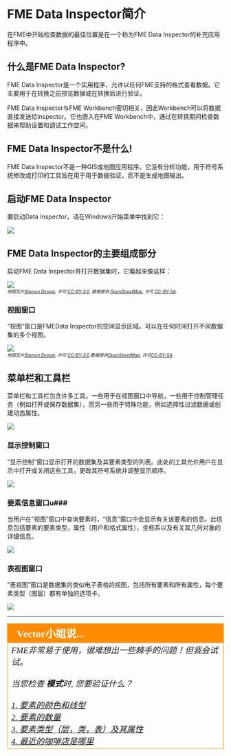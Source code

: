 # FME Data Inspector简介 #

在FME中开始检查数据的最佳位置是在一个称为FME Data Inspector的补充应用程序中。

## 什么是FME Data Inspector? ##

FME Data Inspector是一个实用程序，允许以任何FME支持的格式查看数据。它主要用于在转换之前预览数据或在转换后进行验证。

FME Data Inspector与FME Workbench密切相关，因此Workbench可以将数据直接发送给Inspector。它也嵌入在FME Workbench中，通过在转换期间检查数据来帮助设置和调试工作空间。

## FME Data Inspector不是什么! ##

FME Data Inspector不是一种GIS或地图应用程序。它没有分析功能，用于符号系统修改或打印的工具旨在用于用于数据验证，而不是生成地图输出。

## 启动FME Data Inspector ##

要启动Data Inspector，请在Windows开始菜单中找到它：

![](./Images/Img1.025.StartingDataInspector.png)


## FME Data Inspector的主要组成部分  ##

启动FME Data Inspector并打开数据集时，它看起来像这样：

![](./Images/Img1.026.InspectorInterface.png)
<br><span style="font-style:italic;font-size:x-small">地图瓦片<a href="https://stamen.com">Stamen Design</a>, 许可 <a href="https://creativecommons.org/licenses/by/3.0">CC-BY-3.0</a>. 数据提供 <a href="http://openstreetmap.org">OpenStreetMap</a>, 许可 <a href="http://creativecommons.org/licenses/by-sa/3.0">CC-BY-SA</a>.

### 视图窗口 ###
“视图”窗口是FMEData Inspector的空间显示区域。可以在任何时间打开不同数据集的多个视图。

![](./Images/Img1.027.DataInspectorViewWindow.png)
<br><span style="font-style:italic;font-size:x-small">地图瓦片<a href="https://stamen.com">Stamen Design</a>, 许可 <a href="https://creativecommons.org/licenses/by/3.0">CC-BY-3.0</a>.数据提供<a href="http://openstreetmap.org">OpenStreetMap</a>, 许可<a href="http://creativecommons.org/licenses/by-sa/3.0">CC-BY-SA</a>.

## 菜单栏和工具栏 ###
菜单栏和工具栏包含许多工具。一些用于在视图窗口中导航，一些用于控制管理任务（例如打开或保存数据集），而另一些用于特殊功能，例如选择性过滤数据或创建动态属性。

![](./Images/Img1.028.DataInspectorToolbar.png)

### 显示控制窗口 ###
“显示控制”窗口显示打开的数据集及其要素类型的列表。此处的工具允许用户在显示中打开或关闭这些工具，更改其符号系统并调整显示顺序。

![](./Images/Img1.029.DataInspectorDisplayControlWindow.png)

### 要素信息窗口u###
当用户在“视图”窗口中查询要素时，“信息”窗口中会显示有关该要素的信息。此信息包括要素的要素类型，属性（用户和格式属性），坐标系以及有关其几何对象的详细信息。

![](./Images/Img1.030.DataInspectorFeatureInformation.png)

### 表视图窗口 ###
“表视图”窗口是数据集的类似电子表格的视图，包括所有要素和所有属性，每个要素类型（图层）都有单独的选项卡。

![](./Images/Img1.031.DataInspectorTableView.png)

---

<!--Person X Says Section-->

<table style="border-spacing: 0px">
<tr>
<td style="vertical-align:middle;background-color:darkorange;border: 2px solid darkorange">
<i class="fa fa-quote-left fa-lg fa-pull-left fa-fw" style="color:white;padding-right: 12px;vertical-align:text-top"></i>
<span style="color:white;font-size:x-large;font-weight: bold;font-family:serif">Vector小姐说...</span>
</td>
</tr>

<tr>
<td style="border: 1px solid darkorange">
<span style="font-family:serif; font-style:italic; font-size:larger">
FME非常易于使用，很难想出一些棘手的问题！但我会试试。
<br><br>当您检查 <strong>模式</strong>时, 您要验证什么？
<br><br><a href="http://52.73.3.37/fmedatastreaming/Manual/QAResponse2017.fmw?chapter=1&question=10&answer=1&DestDataset_TEXTLINE=C%3A%5CFMEOutput%5CQAResponse.html">1. 要素的颜色和线型 </a>
<br><a href="http://52.73.3.37/fmedatastreaming/Manual/QAResponse2017.fmw?chapter=1&question=10&answer=2&DestDataset_TEXTLINE=C%3A%5CFMEOutput%5CQAResponse.html">2. 要素的数量</a>
<br><a href="http://52.73.3.37/fmedatastreaming/Manual/QAResponse2017.fmw?chapter=1&question=10&answer=3&DestDataset_TEXTLINE=C%3A%5CFMEOutput%5CQAResponse.html">3. 要素类型（层，类，表）及其属性</a>
<br><a href="http://52.73.3.37/fmedatastreaming/Manual/QAResponse2017.fmw?chapter=1&question=10&answer=4&DestDataset_TEXTLINE=C%3A%5CFMEOutput%5CQAResponse.html">4. 最近的咖啡店是哪里</a>
</span>
</td>
</tr>
</table>
